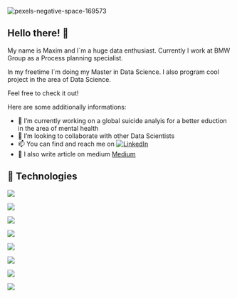 ![pexels-negative-space-169573](https://user-images.githubusercontent.com/76586244/204130312-37faf66f-3921-441a-bc7c-ccf24c804396.jpg)


## Hello there! 👋

My name is Maxim and I´m a huge data enthusiast. Currently I work at BMW Group as a Process planning specialist. 

In my freetime I´m doing my Master in Data Science. I also program cool project in the area of Data Science. 

Feel free to check it out!


Here are some additionally informations: 

- 🔭 I’m currently working on a global suicide analyis for a better eduction in the area of mental health
- 🤝 I’m looking to collaborate with other Data Scientists 
- 📫 You can find and reach me on [![LinkedIn][2.2]][2]
- 📰 I also write article on medium [Medium]
<!-- Icons -->
[2.2]: https://raw.githubusercontent.com/MartinHeinz/MartinHeinz/master/linkedin-3-16.png (LinkedIn icon without padding)


<!-- Links to your social media accounts -->

[2]: https://de.linkedin.com/in/maxim-kiesel-904184152
[Medium]: https://medium.com/@kiesel_maxim





## 🔧 Technologies
![](https://img.shields.io/badge/CODE-PYTHON-informational?style=flat&logo=data:https://user-images.githubusercontent.com/76586244/204130992-ad97a4da-6cbf-491f-9775-2106e19f8ee5.svg;base64,<BASE64_DATA>)

![](https://img.shields.io/badge/CODE-SQL-informational?style=flat&logo=data:image/svg%2bxml;base64,<BASE64_DATA>)

![](https://img.shields.io/badge/SHELL-BASH-informational?style=flat&logo=data:image/svg%2bxml;base64,<BASE64_DATA>)

![](https://img.shields.io/badge/DATA_MANIPULATION-PANDAS-informational?style=flat&logo=data:image/svg%2bxml;base64,<BASE64_DATA>)

![](https://img.shields.io/badge/MACHINE_LEARNING-SCIKIT_LEARN-informational?style=flat&logo=data:image/svg%2bxml;base64,<BASE64_DATA>)

![](https://img.shields.io/badge/DATA_VISUALIZATION-MATPLOTLIB-informational?style=flat&logo=data:image/svg%2bxml;base64,<BASE64_DATA>)

![](https://img.shields.io/badge/DATA_VISUALIZATION-SEABORN-informational?style=flat&logo=data:image/svg%2bxml;base64,<BASE64_DATA>)

![](https://img.shields.io/badge/EDITOR-PYCHARM-informational?style=flat&logo=data:image/svg%2bxml;base64,<BASE64_DATA>)
